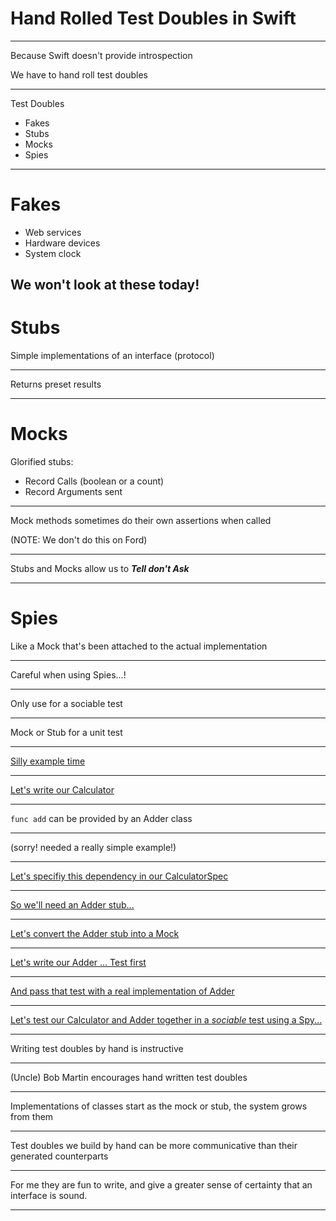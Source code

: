 # Hand Rolled Test Doubles in Swift

---

Because Swift doesn't provide introspection

We have to hand roll test doubles

---

Test Doubles

- Fakes
- Stubs
- Mocks
- Spies

---

# Fakes 

- Web services
- Hardware devices
- System clock 

We won't look at these today!
---

# Stubs

Simple implementations of an interface (protocol)

---

Returns preset results

---

# Mocks

Glorified stubs:

- Record Calls (boolean or a count)
- Record Arguments sent

---

Mock methods sometimes do their own assertions when called

(NOTE: We don't do this on Ford)

---

Stubs and Mocks allow us to _**Tell don't Ask**_

---

# Spies

Like a Mock that's been attached to the actual implementation

---

Careful when using Spies...!

---

Only use for a sociable test

---

Mock or Stub for a unit test

---

[Silly example time](https://bl.ocks.org/jasonm23/bf6cb763a8ebea9187ba3f4104a0e4c3)

---

[Let's write our Calculator](https://bl.ocks.org/jasonm23/e3624cb734678af1701882f501fb29d1)

---

`func add` can be provided by an Adder class

---

(sorry! needed a really simple example!)

---

[Let's specifiy this dependency in our CalculatorSpec](https://bl.ocks.org/jasonm23/2892e0bb43b2545c2fbfdee7bd405dd5)

---

[So we'll need an Adder stub...](https://bl.ocks.org/jasonm23/3900afe81f05fb0a6ac886026ab71473)

---

[Let's convert the Adder stub into a Mock](https://bl.ocks.org/jasonm23/c8614d73d7bb020b8840d20dd5db5c1b)

---

[Let's write our Adder ... Test first](https://bl.ocks.org/jasonm23/115de906730a32b04b224ff8b369ddb2)

---

[And pass that test with a real implementation of Adder](https://bl.ocks.org/jasonm23/7cfd45d68e61c68a1b464c7f66b709a8)

---

[Let's test our Calculator and Adder together in a _sociable_ test using a Spy...](https://bl.ocks.org/jasonm23/6436745510ae40228b3db10c70920349)

---

Writing test doubles by hand is instructive

---

(Uncle) Bob Martin encourages hand written test doubles

---

Implementations of classes start as the mock or stub, the system grows from them

---

Test doubles we build by hand can be more communicative than their generated counterparts

---

For me they are fun to write, and give a greater sense of certainty that an interface is sound.

---
